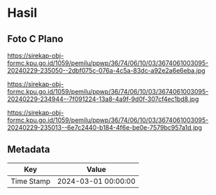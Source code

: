 # Hasil

## Foto C Plano

https://sirekap-obj-formc.kpu.go.id/1059/pemilu/ppwp/36/74/06/10/03/3674061003095-20240229-235050--2dbf075c-076a-4c5a-83dc-a92e2a6e6eba.jpg

https://sirekap-obj-formc.kpu.go.id/1059/pemilu/ppwp/36/74/06/10/03/3674061003095-20240229-234944--7f091224-13a8-4a9f-9d0f-307cf4ec1bd8.jpg

https://sirekap-obj-formc.kpu.go.id/1059/pemilu/ppwp/36/74/06/10/03/3674061003095-20240229-235013--6e7c2440-b184-4f6e-be0e-7579bc957a1d.jpg


## Metadata

| Key        | Value               |
| ---------- | ------------------- |
| Time Stamp | 2024-03-01 00:00:00 |



